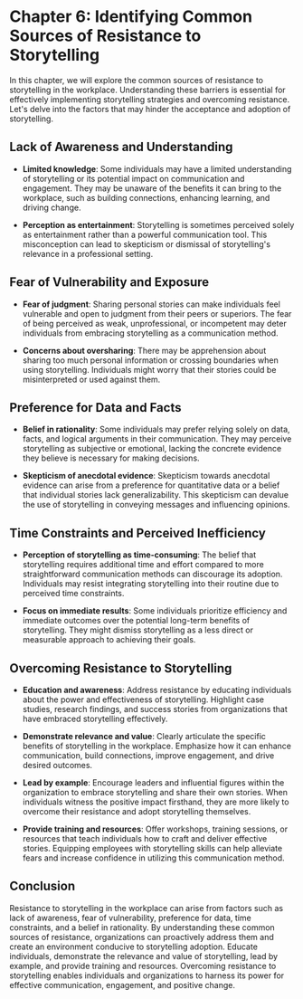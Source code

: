 Chapter 6: Identifying Common Sources of Resistance to Storytelling
===================================================================

In this chapter, we will explore the common sources of resistance to storytelling in the workplace. Understanding these barriers is essential for effectively implementing storytelling strategies and overcoming resistance. Let's delve into the factors that may hinder the acceptance and adoption of storytelling.

Lack of Awareness and Understanding
-----------------------------------

* **Limited knowledge**: Some individuals may have a limited understanding of storytelling or its potential impact on communication and engagement. They may be unaware of the benefits it can bring to the workplace, such as building connections, enhancing learning, and driving change.

* **Perception as entertainment**: Storytelling is sometimes perceived solely as entertainment rather than a powerful communication tool. This misconception can lead to skepticism or dismissal of storytelling's relevance in a professional setting.

Fear of Vulnerability and Exposure
----------------------------------

* **Fear of judgment**: Sharing personal stories can make individuals feel vulnerable and open to judgment from their peers or superiors. The fear of being perceived as weak, unprofessional, or incompetent may deter individuals from embracing storytelling as a communication method.

* **Concerns about oversharing**: There may be apprehension about sharing too much personal information or crossing boundaries when using storytelling. Individuals might worry that their stories could be misinterpreted or used against them.

Preference for Data and Facts
-----------------------------

* **Belief in rationality**: Some individuals may prefer relying solely on data, facts, and logical arguments in their communication. They may perceive storytelling as subjective or emotional, lacking the concrete evidence they believe is necessary for making decisions.

* **Skepticism of anecdotal evidence**: Skepticism towards anecdotal evidence can arise from a preference for quantitative data or a belief that individual stories lack generalizability. This skepticism can devalue the use of storytelling in conveying messages and influencing opinions.

Time Constraints and Perceived Inefficiency
-------------------------------------------

* **Perception of storytelling as time-consuming**: The belief that storytelling requires additional time and effort compared to more straightforward communication methods can discourage its adoption. Individuals may resist integrating storytelling into their routine due to perceived time constraints.

* **Focus on immediate results**: Some individuals prioritize efficiency and immediate outcomes over the potential long-term benefits of storytelling. They might dismiss storytelling as a less direct or measurable approach to achieving their goals.

Overcoming Resistance to Storytelling
-------------------------------------

* **Education and awareness**: Address resistance by educating individuals about the power and effectiveness of storytelling. Highlight case studies, research findings, and success stories from organizations that have embraced storytelling effectively.

* **Demonstrate relevance and value**: Clearly articulate the specific benefits of storytelling in the workplace. Emphasize how it can enhance communication, build connections, improve engagement, and drive desired outcomes.

* **Lead by example**: Encourage leaders and influential figures within the organization to embrace storytelling and share their own stories. When individuals witness the positive impact firsthand, they are more likely to overcome their resistance and adopt storytelling themselves.

* **Provide training and resources**: Offer workshops, training sessions, or resources that teach individuals how to craft and deliver effective stories. Equipping employees with storytelling skills can help alleviate fears and increase confidence in utilizing this communication method.

Conclusion
----------

Resistance to storytelling in the workplace can arise from factors such as lack of awareness, fear of vulnerability, preference for data, time constraints, and a belief in rationality. By understanding these common sources of resistance, organizations can proactively address them and create an environment conducive to storytelling adoption. Educate individuals, demonstrate the relevance and value of storytelling, lead by example, and provide training and resources. Overcoming resistance to storytelling enables individuals and organizations to harness its power for effective communication, engagement, and positive change.
